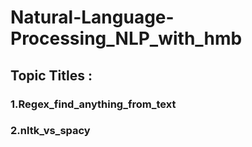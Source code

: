 # Natural-Language-Processing_NLP_with_hmb


## Topic Titles   :
### 1.Regex_find_anything_from_text
### 2.nltk_vs_spacy
